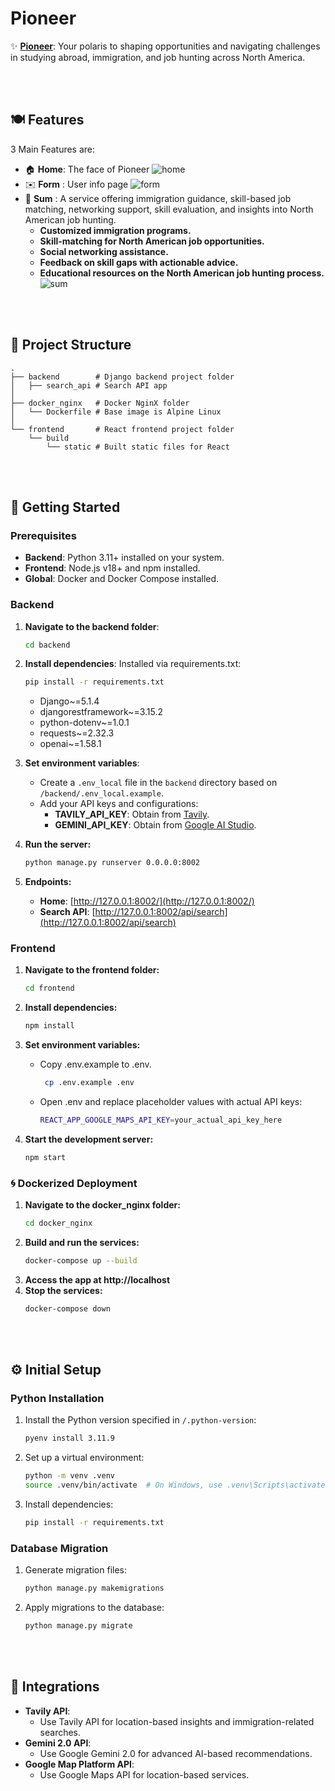 # Pioneer

✨ **[Pioneer](https://katechackers.com)**: Your polaris to shaping opportunities and navigating challenges in studying abroad, immigration, and job hunting across North America.

<br></br>

## 🍽️ Features
3 Main Features are:
- 🏠 **Home**: The face of Pioneer
  ![home](https://github.com/user-attachments/assets/4f173461-1003-47b1-8491-0712b9e2af14)
- ✉️ **Form** : User info page
  ![form](https://github.com/user-attachments/assets/394e9eea-d0f4-43e2-b852-9dc8f70bf487)
- 📜 **Sum** : A service offering immigration guidance, skill-based job matching, networking support, skill evaluation, and insights into North American job hunting.
    - **Customized immigration programs.**
    - **Skill-matching for North American job opportunities.**
    - **Social networking assistance.**
    - **Feedback on skill gaps with actionable advice.**
    - **Educational resources on the North American job hunting process.**
    ![sum](https://github.com/user-attachments/assets/d3c38bb2-1113-4f0d-91ee-3a85176adbfd)

<br></br>

## 📂 Project Structure

```
.
├── backend        # Django backend project folder
│   ├── search_api # Search API app
│
├── docker_nginx   # Docker NginX folder
│   └── Dockerfile # Base image is Alpine Linux
│
└── frontend       # React frontend project folder
    └── build
        └── static # Built static files for React
```

<br></br>

## 🚀 Getting Started

### Prerequisites
- **Backend**: Python 3.11+ installed on your system.
- **Frontend**: Node.js v18+ and npm installed.
- **Global**: Docker and Docker Compose installed.

### Backend

1. **Navigate to the backend folder**:
   ```bash
   cd backend
   ```

2. **Install dependencies**: Installed via requirements.txt:
    ```bash
    pip install -r requirements.txt
    ```
    - Django~=5.1.4
    - djangorestframework~=3.15.2
    - python-dotenv~=1.0.1
    - requests~=2.32.3
    - openai~=1.58.1

3. **Set environment variables**:
   - Create a `.env_local` file in the `backend` directory based on `/backend/.env_local.example`.
   - Add your API keys and configurations:
     - **TAVILY_API_KEY**: Obtain from [Tavily](https://tavily.com/).
     - **GEMINI_API_KEY**: Obtain from [Google AI Studio](https://aistudio.google.com/apikey).

4. **Run the server:**
   ```bash
   python manage.py runserver 0.0.0.0:8002
   ```

5. **Endpoints:**
   - **Home**: [http://127.0.0.1:8002/](http://127.0.0.1:8002/)
   - **Search API**: [http://127.0.0.1:8002/api/search](http://127.0.0.1:8002/api/search)

### Frontend

1. **Navigate to the frontend folder:**
   ```bash
   cd frontend
   ```

2. **Install dependencies:**
   ```bash
   npm install
   ```

3. **Set environment variables:**
    - Copy .env.example to .env.
      ```bash
       cp .env.example .env
       ```
    - Open .env and replace placeholder values with actual API keys:
      ```bash
      REACT_APP_GOOGLE_MAPS_API_KEY=your_actual_api_key_here
      ```

4. **Start the development server:**
   ```bash
   npm start
   ```

### 🌀 Dockerized Deployment

1. **Navigate to the docker_nginx folder:**
    ```bash
    cd docker_nginx
    ```
2. **Build and run the services:**
    ```bash
    docker-compose up --build
    ```
3. **Access the app at http://localhost**
4. **Stop the services:**
   ```bash
   docker-compose down
   ```

<br></br>

## ⚙️ Initial Setup

### Python Installation

1. Install the Python version specified in `/.python-version`:
   ```bash
   pyenv install 3.11.9
   ```

2. Set up a virtual environment:
   ```bash
   python -m venv .venv
   source .venv/bin/activate  # On Windows, use .venv\Scripts\activate
   ```

3. Install dependencies:
   ```bash
   pip install -r requirements.txt
   ```

### Database Migration

1. Generate migration files:
   ```bash
   python manage.py makemigrations
   ```

2. Apply migrations to the database:
   ```bash
   python manage.py migrate
   ```

<br></br>

## 🤖 Integrations

- **Tavily API**:
  - Use Tavily API for location-based insights and immigration-related searches.
- **Gemini 2.0 API**:
  - Use Google Gemini 2.0 for advanced AI-based recommendations.
- **Google Map Platform API**:
  - Use Google Maps API for location-based services.

